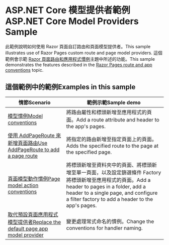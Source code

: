 # <a name="aspnet-core-model-providers-sample"></a><span data-ttu-id="51fa3-101">ASP.NET Core 模型提供者範例</span><span class="sxs-lookup"><span data-stu-id="51fa3-101">ASP.NET Core Model Providers Sample</span></span>

<span data-ttu-id="51fa3-102">此範例說明如何使用 Razor 頁面自訂路由和頁面模型提供者。</span><span class="sxs-lookup"><span data-stu-id="51fa3-102">This sample illustrates use of Razor Pages custom route and page model providers.</span></span> <span data-ttu-id="51fa3-103">這個範例會示範 [Razor 頁面路由和應用程式慣例](https://docs.microsoft.com/aspnet/core/mvc/razor-pages/razor-pages-convention-features)主題中所述的功能。</span><span class="sxs-lookup"><span data-stu-id="51fa3-103">This sample demonstrates the features described in the [Razor Pages route and app conventions](https://docs.microsoft.com/aspnet/core/mvc/razor-pages/razor-pages-convention-features) topic.</span></span>

## <a name="examples-in-this-sample"></a><span data-ttu-id="51fa3-104">這個範例中的範例</span><span class="sxs-lookup"><span data-stu-id="51fa3-104">Examples in this sample</span></span>

| <span data-ttu-id="51fa3-105">情節</span><span class="sxs-lookup"><span data-stu-id="51fa3-105">Scenario</span></span> | <span data-ttu-id="51fa3-106">範例示範</span><span class="sxs-lookup"><span data-stu-id="51fa3-106">Sample demo</span></span> |
| -------- | ----------- |
| [<span data-ttu-id="51fa3-107">模型慣例</span><span class="sxs-lookup"><span data-stu-id="51fa3-107">Model conventions</span></span>](https://docs.microsoft.com/aspnet/core/mvc/razor-pages/razor-pages-convention-features#model-conventions) | <span data-ttu-id="51fa3-108">將路由屬性和標頭新增至應用程式的頁面。</span><span class="sxs-lookup"><span data-stu-id="51fa3-108">Add a route attribute and header to the app's pages.</span></span> |
| [<span data-ttu-id="51fa3-109">使用 AddPageRoute 來新增頁面路由</span><span class="sxs-lookup"><span data-stu-id="51fa3-109">Use AddPageRoute to add a page route</span></span>](https://docs.microsoft.com/aspnet/core/mvc/razor-pages/razor-pages-convention-features#configure-a-page-route) | <span data-ttu-id="51fa3-110">將指定的路由新增至指定頁面上的頁面。</span><span class="sxs-lookup"><span data-stu-id="51fa3-110">Adds the specified route to the page at the specified page.</span></span> |
| [<span data-ttu-id="51fa3-111">頁面模型動作慣例</span><span class="sxs-lookup"><span data-stu-id="51fa3-111">Page model action conventions</span></span>](https://docs.microsoft.com/aspnet/core/mvc/razor-pages/razor-pages-convention-features#page-model-action-conventions) | <span data-ttu-id="51fa3-112">將標頭新增至資料夾中的頁面、將標頭新增至單一頁面，以及設定篩選條件 Factory 將標頭新增至應用程式的頁面。</span><span class="sxs-lookup"><span data-stu-id="51fa3-112">Add a header to pages in a folder, add a header to a single page, and configure a filter factory to add a header to the app's pages.</span></span> |
| [<span data-ttu-id="51fa3-113">取代預設頁面應用程式模型提供者</span><span class="sxs-lookup"><span data-stu-id="51fa3-113">Replace the default page app model provider</span></span>](https://docs.microsoft.com/aspnet/core/mvc/razor-pages/razor-pages-convention-features#replace-the-default-page-app-model-provider) | <span data-ttu-id="51fa3-114">變更處理常式命名的慣例。</span><span class="sxs-lookup"><span data-stu-id="51fa3-114">Change the conventions for handler naming.</span></span> |
